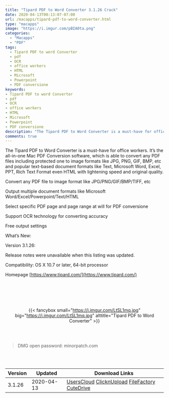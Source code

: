 ```yaml
---
title: "Tipard PDF to Word Converter 3.1.26 Crack"
date: 2020-04-13T00:13:07-07:00
url: /macapps/tipard-pdf-to-word-converter.html
type: "macapps"
image: "https://i.imgur.com/pBIA0ta.png"
categories:
  - "Macapps"
  - "PDF"
tags:
  - Tipard PDF to word Converter
  - pdf
  - OCR
  - office workers
  - HTML
  - Microsoft
  - Powerpoint
  - PDF conversione
keywords:
- Tipard PDF to word Converter
- pdf
- OCR
- office workers
- HTML
- Microsoft
- Powerpoint
- PDF conversione
description: "The Tipard PDF to Word Converter is a must-have for office workers. It’s the all-in-one Mac PDF Conversion software, which is able to convert any PDF files including protected one to image formats"
comments: true
---
```


The Tipard PDF to Word Converter is a must-have for office workers. It’s the all-in-one Mac PDF Conversion software, which is able to convert any PDF files including protected one to image formats like JPG, PNG, GIF, BMP, etc and popular text-based document formats like Text, Microsoft Word, Excel, PPT, Rich Text Format even HTML with lightening speed and original quality.

Convert any PDF file to image format like JPG/PNG/GIF/BMP/TIFF, etc

Output multiple document formats like Microsoft Word/Excel/Powerpoint/Text/HTML

Select specific PDF page and page range at will for PDF conversione

Support OCR technology for converting accuracy

Free output settings

What’s New:



Version 3.1.26:



Release notes were unavailable when this listing was updated.

Compatibility: OS X 10.7 or later, 64-bit processor

Homepage [https://www.tipard.com/](https://www.tipard.com/)

<br/>
<br/>
<script async src="https://pagead2.googlesyndication.com/pagead/js/adsbygoogle.js"></script>
<ins class="adsbygoogle"
     style="display:block; text-align:center;"
     data-ad-layout="in-article"
     data-ad-format="fluid"
     data-ad-client="ca-pub-8746275014476192"
     data-ad-slot="5144997159"></ins>
<script>
     (adsbygoogle = window.adsbygoogle || []).push({});
</script>
<br/>
<br/>


<center>

{{< fancybox small="https://i.imgur.com/LtSL1mq.jpg" big="https://i.imgur.com/LtSL1mq.jpg" alttitle="Tipard PDF to Word Converter" >}}

</center>

<br/>
<br/>


> DMG open password: minorpatch.com

<br/>

<br/>
<div id="history_version" class="history_version">

| Version | Updated | Download Links |
| ---- | ---- | ---- |
| 3.1.26 | 2020-04-13 | [UsersCloud](https://ouo.io/yNheqL)   [ClicknUpload](https://ouo.io/dR7SGFm)   [FileFactory](https://ouo.io/5JE7xHy)   [CuteDrive](https://ouo.io/2ZjCRI) |

</div>

